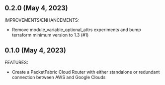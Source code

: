 ## 0.2.0  (May 4, 2023)

IMPROVEMENTS/ENHANCEMENTS:

* Remove module_variable_optional_attrs experiments and bump terraform minimum version to 1.3 (#1)

## 0.1.0  (May 4, 2023)

FEATURES:

* Create a PacketFabric Cloud Router with either standalone or redundant connection between AWS and Google Clouds
